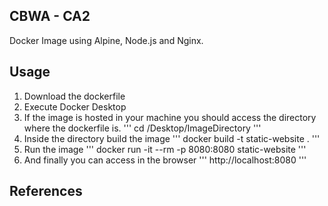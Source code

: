 ## CBWA - CA2
Docker Image using Alpine, Node.js and Nginx.

## Usage
1. Download the dockerfile
2. Execute Docker Desktop
3. If the image is hosted in your machine you should access the directory where the dockerfile is.
''' cd /Desktop/ImageDirectory '''
4. Inside the directory build the image
''' docker build -t static-website . '''
5. Run the image
''' docker run -it --rm -p 8080:8080 static-website '''
6. And finally you can access in the browser
''' http://localhost:8080 '''

## References
